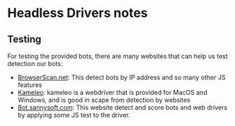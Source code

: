 # Headless Drivers notes

## Testing

For testing the provided bots, there are many websites that can help us test detection our bots:

- [BrowserScan.net](https://www.browserscan.net/): This detect bots by IP address and so many other JS features
- [Kameleo](https://kameleo.io/downloads): kameleo is a webdriver that is provided for MacOS and Windows, and is good in scape from detection by websites
- [Bot.sannysoft.com](https://bot.sannysoft.com/): This website detect and score bots and web drivers by applying some JS test to the driver.
